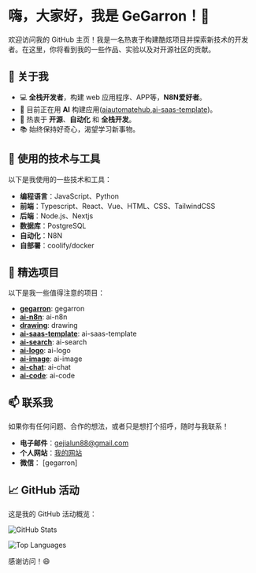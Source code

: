 # 嗨，大家好，我是 GeGarron！👋

欢迎访问我的 GitHub 主页！我是一名热衷于构建酷炫项目并探索新技术的开发者。在这里，你将看到我的一些作品、实验以及对开源社区的贡献。

## 🚀 关于我

- 💻 **全栈开发者**，构建 web 应用程序、APP等，**N8N爱好者**。
- 🌱 目前正在用 **AI** 构建应用([aiautomatehub](https://aiautomatehub.org/zh),[ai-saas-template](https://aisaas.ailinksall.com/zh))。
- 🎯 热衷于 **开源**、**自动化** 和 **全栈开发**。
- 📚 始终保持好奇心，渴望学习新事物。
  
  
## 🔧 使用的技术与工具

以下是我使用的一些技术和工具：

- **编程语言**：JavaScript、Python
- **前端**：Typescript、React、Vue、HTML、CSS、TailwindCSS
- **后端**：Node.js、Nextjs
- **数据库**：PostgreSQL
- **自动化**：N8N
- **自部署**：coolify/docker

## 📂 精选项目

以下是我一些值得注意的项目：

- **[gegarron](https://github.com/geallenboy/gegarron)**: gegarron
- **[ai-n8n](https://github.com/geallenboy/ai-n8n)**: ai-n8n
- **[drawing](https://github.com/geallenboy/drawing)**: drawing
- **[ai-saas-template](https://github.com/geallenboy/ai-saas-template)**: ai-saas-template
- **[ai-search](https://github.com/geallenboy/ai-search)**: ai-search
- **[ai-logo](https://github.com/geallenboy/ai-logo)**: ai-logo
- **[ai-image](https://github.com/geallenboy/ai-image)**: ai-image
- **[ai-chat](https://github.com/geallenboy/ai-resume)**: ai-chat
- **[ai-code](https://github.com/geallenboy/ai-code)**: ai-code



## 📫 联系我

如果你有任何问题、合作的想法，或者只是想打个招呼，随时与我联系！

- **电子邮件**：[gejialun88@gmail.com](mailto:gejialun88@gmail.com)
- **个人网站**：[我的网站](https://gegarron.com)
- **微信**： [gegarron]

## 📈 GitHub 活动

这是我的 GitHub 活动概览：

![GitHub Stats](https://github-readme-stats.vercel.app/api?username=geallenboy&show_icons=true&theme=radical)

![Top Languages](https://github-readme-stats.vercel.app/api/top-langs/?username=geallenboy&layout=compact&theme=radical)




感谢访问！😄

